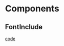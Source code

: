 # Components
<!-- panels:start -->


<!-- div:title-panel -->
## FontInclude
[code](FontInclude/code.md ':include :type=md')

<!-- panels:end -->
